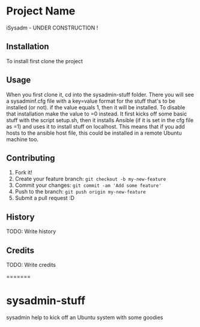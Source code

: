 # Project Name

iSysadm - UNDER CONSTRUCTION !

## Installation

To install first clone the project

## Usage

When you first clone it, cd into the sysadmin-stuff folder. There you will see a sysadminf.cfg file with a key=value format for the stuff that's to be installed (or not). if the value equals 1, then it will be installed. To disable that installation make the value to =0 instead.
It first kicks off some basic stuff with the script setup.sh, then it installs Ansible (if it is set in the cfg file as =1) and uses it to install stuff on localhost. This means that if you add hosts to the ansible host file, this could be installed in a remote Ubuntu machine too. 

## Contributing

1. Fork it!
2. Create your feature branch: `git checkout -b my-new-feature`
3. Commit your changes: `git commit -am 'Add some feature'`
4. Push to the branch: `git push origin my-new-feature`
5. Submit a pull request :D

## History

TODO: Write history

## Credits

TODO: Write credits

=======
# sysadmin-stuff
sysadmin help to kick off an Ubuntu system with some goodies
